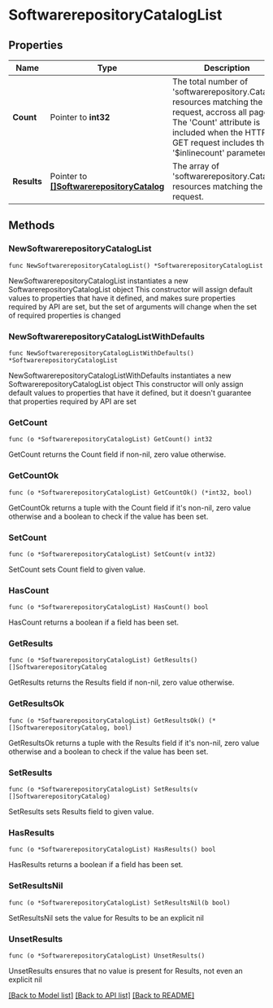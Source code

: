# SoftwarerepositoryCatalogList

## Properties

Name | Type | Description | Notes
------------ | ------------- | ------------- | -------------
**Count** | Pointer to **int32** | The total number of &#39;softwarerepository.Catalog&#39; resources matching the request, accross all pages. The &#39;Count&#39; attribute is included when the HTTP GET request includes the &#39;$inlinecount&#39; parameter. | [optional] 
**Results** | Pointer to [**[]SoftwarerepositoryCatalog**](softwarerepository.Catalog.md) | The array of &#39;softwarerepository.Catalog&#39; resources matching the request. | [optional] 

## Methods

### NewSoftwarerepositoryCatalogList

`func NewSoftwarerepositoryCatalogList() *SoftwarerepositoryCatalogList`

NewSoftwarerepositoryCatalogList instantiates a new SoftwarerepositoryCatalogList object
This constructor will assign default values to properties that have it defined,
and makes sure properties required by API are set, but the set of arguments
will change when the set of required properties is changed

### NewSoftwarerepositoryCatalogListWithDefaults

`func NewSoftwarerepositoryCatalogListWithDefaults() *SoftwarerepositoryCatalogList`

NewSoftwarerepositoryCatalogListWithDefaults instantiates a new SoftwarerepositoryCatalogList object
This constructor will only assign default values to properties that have it defined,
but it doesn't guarantee that properties required by API are set

### GetCount

`func (o *SoftwarerepositoryCatalogList) GetCount() int32`

GetCount returns the Count field if non-nil, zero value otherwise.

### GetCountOk

`func (o *SoftwarerepositoryCatalogList) GetCountOk() (*int32, bool)`

GetCountOk returns a tuple with the Count field if it's non-nil, zero value otherwise
and a boolean to check if the value has been set.

### SetCount

`func (o *SoftwarerepositoryCatalogList) SetCount(v int32)`

SetCount sets Count field to given value.

### HasCount

`func (o *SoftwarerepositoryCatalogList) HasCount() bool`

HasCount returns a boolean if a field has been set.

### GetResults

`func (o *SoftwarerepositoryCatalogList) GetResults() []SoftwarerepositoryCatalog`

GetResults returns the Results field if non-nil, zero value otherwise.

### GetResultsOk

`func (o *SoftwarerepositoryCatalogList) GetResultsOk() (*[]SoftwarerepositoryCatalog, bool)`

GetResultsOk returns a tuple with the Results field if it's non-nil, zero value otherwise
and a boolean to check if the value has been set.

### SetResults

`func (o *SoftwarerepositoryCatalogList) SetResults(v []SoftwarerepositoryCatalog)`

SetResults sets Results field to given value.

### HasResults

`func (o *SoftwarerepositoryCatalogList) HasResults() bool`

HasResults returns a boolean if a field has been set.

### SetResultsNil

`func (o *SoftwarerepositoryCatalogList) SetResultsNil(b bool)`

 SetResultsNil sets the value for Results to be an explicit nil

### UnsetResults
`func (o *SoftwarerepositoryCatalogList) UnsetResults()`

UnsetResults ensures that no value is present for Results, not even an explicit nil

[[Back to Model list]](../README.md#documentation-for-models) [[Back to API list]](../README.md#documentation-for-api-endpoints) [[Back to README]](../README.md)


